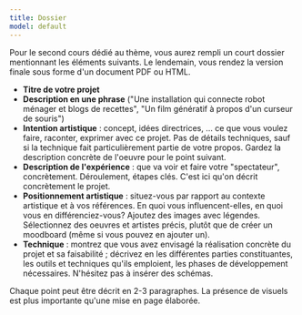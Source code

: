 ```yaml
---
title: Dossier
model: default
---
```


Pour le second cours dédié au thème, vous aurez rempli un court dossier mentionnant les éléments suivants. Le lendemain, vous rendez la version finale sous forme d'un document PDF ou HTML.

- **Titre de votre projet**
- **Description en une phrase** ("Une installation qui connecte robot ménager et blogs de recettes", "Un film génératif à propos d'un curseur de souris")
- **Intention artistique** : concept, idées directrices, … ce que vous voulez faire, raconter, exprimer avec ce projet. Pas de détails techniques, sauf si la technique fait particulièrement partie de votre propos. Gardez la description concrète de l'oeuvre pour le point suivant.
- **Description de l'expérience** : que va voir et faire votre "spectateur", concrètement. Déroulement, étapes clés. C'est ici qu'on décrit concrètement le projet.
- **Positionnement artistique** : situez-vous par rapport au contexte artistique et à vos références. En quoi vous influencent-elles, en quoi vous en différenciez-vous? Ajoutez des images avec légendes. Sélectionnez des oeuvres et artistes précis, plutôt que de créer un moodboard (même si vous pouvez en ajouter un).
- **Technique** : montrez que vous avez envisagé la réalisation concrète du projet et sa faisabilité ; décrivez en les différentes parties constituantes, les outils et techniques qu'ils emploient, les phases de développement nécessaires. N'hésitez pas à insérer des schémas. 

Chaque point peut être décrit en 2-3 paragraphes. La présence de visuels est plus importante qu'une mise en page élaborée.


